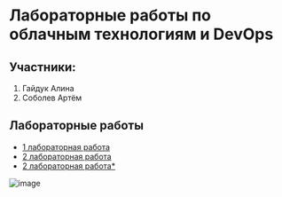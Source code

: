 # Лабораторные работы по облачным технологиям и DevOps

## Участники:

1. Гайдук Алина
2. Соболев Артём

## Лабораторные работы

- [1 лабораторная работа](./lab1/readme.md)
- [2 лабораторная работа](./lab2/README.md)
- [2 лабораторная работа*](./lab-2/README.md)

![image](https://github.com/user-attachments/assets/7fad6fdf-e2c3-452d-ba88-9d612e5c00a8)
